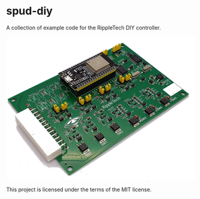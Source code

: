 # spud-diy

A collection of example code for the RippleTech DIY controller.

![SPUD](https://github.com/racleave/spud-diy/blob/main/spud.jpg)


This project is licensed under the terms of the MIT license.
